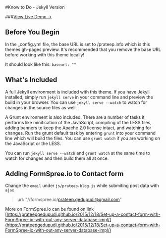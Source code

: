 #Know to Do - Jekyll Version

###[View Live Demo &rarr;](http://prateepgedupudi.github.io)

## Before You Begin

In the _config.yml file, the base URL is set to /prateep.info which is this themes gh-pages preview. It's recommended that you remove the base URL before working with this theme locally!

It should look like this:
`baseurl: ""`

## What's Included

A full Jekyll environment is included with this theme. If you have Jekyll installed, simply run `jekyll serve` in your command line and preview the build in your browser. You can use `jekyll serve --watch` to watch for changes in the source files as well.

A Grunt environment is also included. There are a number of tasks it performs like minification of the JavaScript, compiling of the LESS files, adding banners to keep the Apache 2.0 license intact, and watching for changes. Run the grunt default task by entering `grunt` into your command line which will build the files. You can use `grunt watch` if you are working on the JavaScript or the LESS.

You can run `jekyll serve --watch` and `grunt watch` at the same time to watch for changes and then build them all at once.

## Adding FormSpree.io to Contact form
Change the `email` under `js/prateep-blog.js` while submiting post data with 
`ajax` 
> url: "//formspree.io/prateep.gedupudi@gmail.com"

More on FormSpree.io can be found on link
[https://prateepgedupudi.github.io/2015/12/18/Set-up-a-contact-form-with-FormSpree-io-with-out-any-server-database-impl/](https://prateepgedupudi.github.io/2015/12/18/Set-up-a-contact-form-with-FormSpree-io-with-out-any-server-database-impl/)